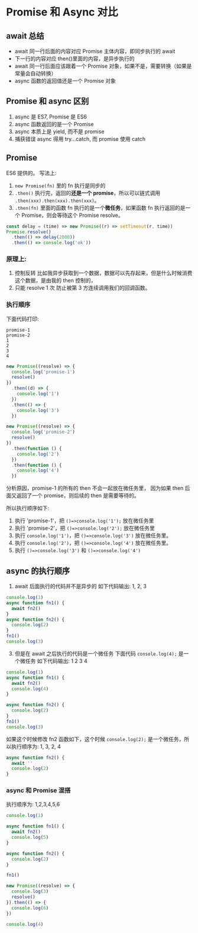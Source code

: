 # Promise 和 Async 对比

## await 总结

- await 同一行后面的内容对应 Promise 主体内容，即同步执行的 await
- 下一行的内容对应 then()里面的内容，是异步执行的
- await 同一行后面应该跟着一个 Promise 对象，如果不是，需要转换（如果是常量会自动转换）
- async 函数的返回值还是一个 Promise 对象

## Promise 和 async 区别

1. async 是 ES7, Promise 是 ES6
2. async 函数返回的是一个 Promise
3. async 本质上是 yield, 而不是 promise
4. 捕获错误 async 得用 try...catch, 而 promise 使用 catch

## Promise

ES6 提供的。
写法上:

1. `new Promise(fn)` 里的 fn 执行是同步的
2. `.then()` 执行完，返回的**还是一个 promise**，所以可以链式调用 `.then(xxx).then(xxx).then(xxx)`。
3. `.then(fn)` 里面的函数 fn 执行的是一个**微任务**，如果函数 fn 执行返回的是一个 Promise，则会等待这个 Promise resolve。

```js
const delay = (time) => new Promise((r) => setTimeout(r, time))
Promise.resolve()
  .then(() => delay(2000))
  .then(() => console.log('ok'))
```

### 原理上:

1. 控制反转
   比如我异步获取到一个数据，数据可以先存起来，但是什么时候消费这个数据，是由我的 then 控制的，
2. 只能 resolve 1 次
   防止被第 3 方连续调用我们的回调函数。

### 执行顺序

下面代码打印:

```
promise-1
promise-2
1
2
3
4
```

```js
new Promise((resolve) => {
  console.log('promise-1')
  resolve()
})
  .then((d) => {
    console.log('1')
  })
  .then(() => {
    console.log('3')
  })

new Promise((resolve) => {
  console.log('promise-2')
  resolve()
})
  .then(function () {
    console.log('2')
  })
  .then(function () {
    console.log('4')
  })
```

分析原因，promise-1 的所有的 then 不会一起放在微任务里，
因为如果 then 后面又返回了一个 promise，则后续的 then 是需要等待的。

所以执行顺序如下:

1. 执行 'promise-1'，把 `()=>console.log('1');` 放在微任务里
2. 执行 'promise-2'，把 `()=>console.log('2');` 放在微任务里
3. 执行 `console.log('1')`，把 `()=>console.log('3')` 放在微任务里。
4. 执行 `console.log('2')`，把 `()=>console.log('4')` 放在微任务里。
5. 执行 `()=>console.log('3')` 和 `()=>console.log('4')`

## async 的执行顺序

1. await 后面执行的代码并不是异步的
   如下代码输出: 1, 2, 3

```js
console.log(1)
async function fn1() {
  await fn2()
}
async function fn2() {
  console.log(2)
}
fn1()
console.log(3)
```

3. 但是在 await 之后执行的代码是一个微任务
   下面代码 `console.log(4);` 是一个微任务
   如下代码输出: 1 2 3 4

```js
console.log(1)
async function fn1() {
  await fn2()
  console.log(4)
}

async function fn2() {
  console.log(2)
}
fn1()
console.log(3)
```

如果这个时候修改 fn2 函数如下，这个时候 `console.log(2);` 是一个微任务，所以执行顺序为: 1, 3, 2, 4

```js
async function fn2() {
  await ''
  console.log(2)
}
```

### async 和 Promise 混搭

执行顺序为: 1,2,3,4,5,6

```js
console.log(1)

async function fn1() {
  await fn2()
  console.log(5)
}

async function fn2() {
  console.log(2)
}

fn1()

new Promise((resolve) => {
  console.log(3)
  resolve()
}).then(() => {
  console.log(6)
})

console.log(4)
```
